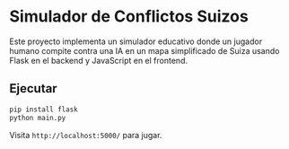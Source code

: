 # Simulador de Conflictos Suizos

Este proyecto implementa un simulador educativo donde un jugador humano compite contra una IA en un mapa simplificado de Suiza usando Flask en el backend y JavaScript en el frontend.

## Ejecutar

```bash
pip install flask
python main.py
```

Visita `http://localhost:5000/` para jugar.
